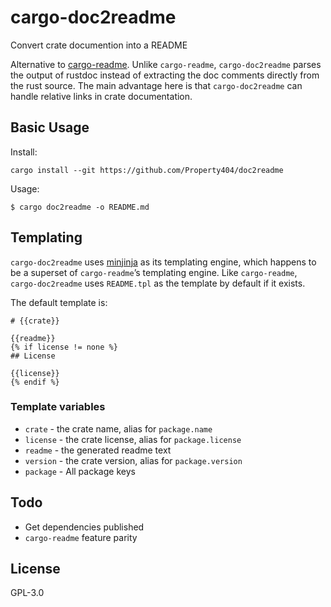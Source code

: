 # cargo-doc2readme

Convert crate documention into a README

Alternative to [cargo-readme](https://docs.rs/cargo-readme). Unlike `cargo-readme`,
`cargo-doc2readme` parses the output of rustdoc instead of extracting the doc comments directly
from the rust source. The main advantage here is that `cargo-doc2readme` can handle relative
links in crate documentation.

## Basic Usage

Install:

```shell
cargo install --git https://github.com/Property404/doc2readme
```

Usage:

```shell
$ cargo doc2readme -o README.md
```

## Templating

`cargo-doc2readme` uses [minjinja](https://docs.rs/minijinja) as its
templating engine, which happens to be a superset of `cargo-readme`’s templating engine. Like
`cargo-readme`, `cargo-doc2readme` uses `README.tpl` as the template by default if it exists.

The default template is:

```jinja
# {{crate}}

{{readme}}
{% if license != none %}
## License

{{license}}
{% endif %}
```

### Template variables

* `crate` - the crate name, alias for `package.name`
* `license` - the crate license, alias for `package.license`
* `readme` - the generated readme text
* `version` - the crate version, alias for `package.version`
* `package` - All package keys

## Todo

* Get dependencies published
* `cargo-readme` feature parity


## License

GPL-3.0
